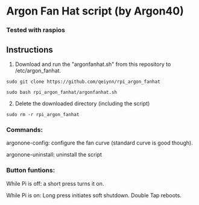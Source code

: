 # Argon Fan Hat script (by Argon40)
### Tested with raspios

## Instructions

1. Download and run the "argonfanhat.sh" from this repository to /etc/argon_fanhat.
```
sudo git clone https://github.com/qeiynn/rpi_argon_fanhat
```
```
sudo bash rpi_argon_fanhat/argonfanhat.sh
```

2. Delete the downloaded directory (including the script)
```
sudo rm -r rpi_argon_fanhat
```

### Commands:

argonone-config: configure the fan curve (standard curve is good though).

argonone-uninstall: uninstall the script

### Button funtions:

While Pi is off: a short press turns it on.

While Pi is on: Long press initiates soft shutdown. Double Tap reboots.
